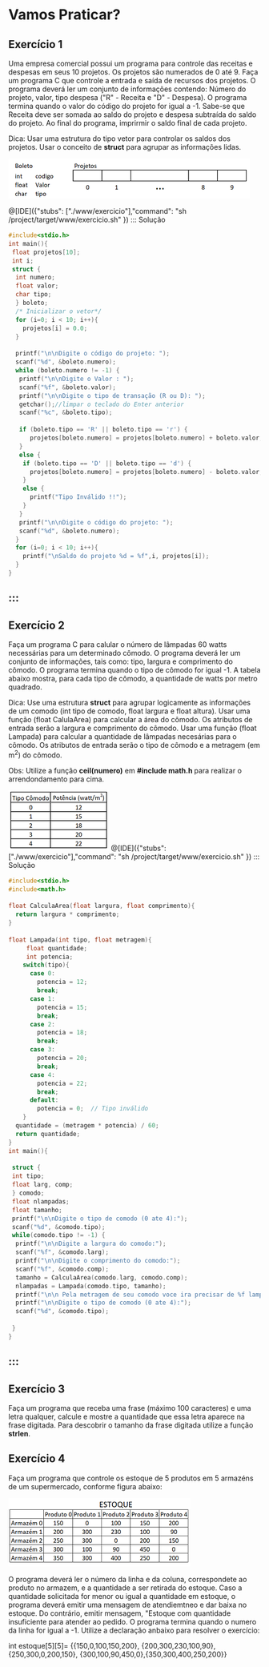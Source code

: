 # Vamos Praticar?

Exercício 1
---
<p>Uma empresa comercial possui um programa para controle das receitas e despesas em seus 10 projetos. Os projetos são numerados de 0 até 9. Faça um programa C que controle a entrada e saída de recursos dos projetos. O programa deverá ler um conjunto de informações contendo: Número do projeto, valor, tipo despesa ("R" - Receita e "D" - Despesa). O programa termina quando o valor do código do projeto for igual a -1. Sabe-se que Receita deve ser somada ao saldo do projeto e despesa subtraída do saldo do projeto. Ao final do programa, imprirmir o saldo final de cada projeto.</p> 
<p>Dica: Usar uma estrutura do tipo vetor para controlar os saldos dos projetos. Usar o conceito de <b>struct</b> para agrupar as informações lidas.</p>

![programa](/markdowns/projetos.png)

@[IDE]({"stubs": ["./www/exercicio"],"command": "sh /project/target/www/exercicio.sh"
})
::: Solução

``` C
#include<stdio.h>
int main(){
 float projetos[10];
 int i;
 struct {
  int numero;
  float valor;
  char tipo;
  } boleto;
  /* Inicializar o vetor*/
  for (i=0; i < 10; i++){
    projetos[i] = 0.0;
  }

  printf("\n\nDigite o código do projeto: ");
  scanf("%d", &boleto.numero);
  while (boleto.numero != -1) {
   printf("\n\nDigite o Valor : ");
   scanf("%f", &boleto.valor);
   printf("\n\nDigite o tipo de transação (R ou D): ");
   getchar();//limpar o teclado do Enter anterior
   scanf("%c", &boleto.tipo);

   if (boleto.tipo == 'R' || boleto.tipo == 'r') {
      projetos[boleto.numero] = projetos[boleto.numero] + boleto.valor;
   }
   else {
    if (boleto.tipo == 'D' || boleto.tipo == 'd') {
      projetos[boleto.numero] = projetos[boleto.numero] - boleto.valor;
    }
    else {
      printf("Tipo Inválido !!");
    }
   }
   printf("\n\nDigite o código do projeto: ");
   scanf("%d", &boleto.numero);
  }
  for (i=0; i < 10; i++){
    printf("\nSaldo do projeto %d = %f",i, projetos[i]);
  }
}
```
:::
----

Exercício 2
---
Faça um programa C para calular o número de lâmpadas 60 watts necessárias para um determinado cômodo. O programa deverá ler um conjunto de informações, tais como: tipo, largura e comprimento do cômodo. O programa termina quando o tipo de cômodo for igual -1. A tabela abaixo mostra, para cada tipo de cômodo, a quantidade de watts por metro quadrado.
<p>Dica: Use uma estrutura <b>struct</b> para agrupar logicamente as informações de um comodo (int tipo de comodo, float largura e float altura). Usar uma função (float CalulaArea) para calcular a área do cômodo. Os atributos de entrada serão a largura e comprimento do cômodo. Usar uma função (float Lampada) para calcular a quantidade de lâmpadas necesárias para o cômodo. Os atributos de entrada serão o tipo de cômodo e a metragem (em m<sup>2</sup>) do cômodo.</p>
<p>Obs: Utilize a função <b>ceil(numero)</b> em <b>#include math.h </b> para realizar o arrendondamento para cima.</p>

![programa](/markdowns/potencia.png)
@[IDE]({"stubs": ["./www/exercicio"],"command": "sh /project/target/www/exercicio.sh"
})
::: Solução

``` C
#include<stdio.h>
#include<math.h>

float CalculaArea(float largura, float comprimento){
  return largura * comprimento;
}

float Lampada(int tipo, float metragem){
     float quantidade;
     int potencia;
    switch(tipo){
      case 0:
        potencia = 12;
        break;
      case 1:
        potencia = 15;
        break;
      case 2:
        potencia = 18;
        break;
      case 3:
        potencia = 20;
        break;
      case 4:
        potencia = 22;
        break;
      default:
        potencia = 0;  // Tipo inválido
    }
  quantidade = (metragem * potencia) / 60;
  return quantidade;
}
int main(){

 struct {
 int tipo;
 float larg, comp;
 } comodo;
 float nlampadas;
 float tamanho;
 printf("\n\nDigite o tipo de comodo (0 ate 4):");
 scanf("%d", &comodo.tipo);
 while(comodo.tipo != -1) {
  printf("\n\nDigite a largura do comodo:");
  scanf("%f", &comodo.larg);
  printf("\n\nDigite o comprimento do comodo:");
  scanf("%f", &comodo.comp);
  tamanho = CalculaArea(comodo.larg, comodo.comp);
  nlampadas = Lampada(comodo.tipo, tamanho);
  printf("\n\n Pela metragem de seu comodo voce ira precisar de %f lampadas",ceil(nlampadas));
  printf("\n\nDigite o tipo de comodo (0 ate 4):");
  scanf("%d", &comodo.tipo);

 }
}
```
:::
----

Exercício 3
---
Faça um programa que receba uma frase (máximo 100 caracteres) e uma letra qualquer, calcule e mostre a quantidade que essa letra aparece na frase digitada. Para descobrir o tamanho da frase digitada utilize a função <b>strlen</b>.


Exercício 4
---
Faça um programa que controle os estoque de 5 produtos em 5 armazéns de um supermercado, conforme figura abaixo: 

![programa](/markdowns/estoque.png)

O programa deverá ler o número da linha e da coluna, correspondete ao produto no armazem, e a quantidade a ser retirada do estoque. Caso a quantidade solicitada for menor ou igual a quantidade em estoque, o programa deverá emitir uma mensagem de atendiemtneo e dar baixa no estoque. Do contrário, emitir mensagem, "Estoque com quantidade insuficiente para atender ao pedido. O programa termina quando o numero da linha for igual a -1.
Utilize a declaração anbaixo para resolver o exercício:
<p>int estoque[5][5]= {{150,0,100,150,200}, {200,300,230,100,90}, {250,300,0,200,150}, {300,100,90,450,0},{350,300,400,250,200}}</p>


